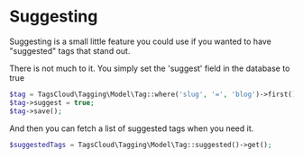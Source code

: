 Suggesting
============

Suggesting is a small little feature you could use if you wanted to have "suggested" tags that stand out.

There is not much to it. You simply set the 'suggest' field in the database to true

```php
$tag = TagsCloud\Tagging\Model\Tag::where('slug', '=', 'blog')->first();
$tag->suggest = true;
$tag->save();
```

And then you can fetch a list of suggested tags when you need it.

```php
$suggestedTags = TagsCloud\Tagging\Model\Tag::suggested()->get();
```